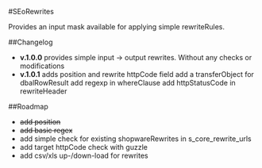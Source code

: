 #SEoRewrites

Provides an input mask available for applying simple rewriteRules.

##Changelog
- __v.1.0.0__ provides simple input -> output rewrites.
 Without any checks or modifications
- __v.1.0.1__ adds position and rewrite httpCode field
add a transferObject for dbalRowResult
add regexp in whereClause
add httpStatusCode in rewriteHeader

##Roadmap
- ~~add position~~
- ~~add basic regex~~
- add simple check for existing shopwareRewrites in s_core_rewrite_urls
- add target httpCode check with guzzle
- add csv/xls up-/down-load for rewrites
